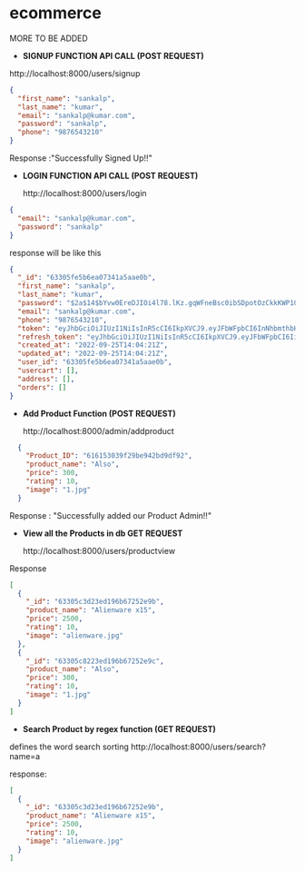 # ecommerce

MORE TO BE ADDED

- **SIGNUP FUNCTION API CALL (POST REQUEST)**

http://localhost:8000/users/signup

```json
{
  "first_name": "sankalp",
  "last_name": "kumar",
  "email": "sankalp@kumar.com",
  "password": "sankalp",
  "phone": "9876543210"
}
```

Response :"Successfully Signed Up!!"

- **LOGIN FUNCTION API CALL (POST REQUEST)**

  http://localhost:8000/users/login

```json
{
  "email": "sankalp@kumar.com",
  "password": "sankalp"
}
```

response will be like this

```json
{
  "_id": "63305fe5b6ea07341a5aae0b",
  "first_name": "sankalp",
  "last_name": "kumar",
  "password": "$2a$14$bYvw0EreDJIOi4l78.lKz.gqWFneBsc0ibSDpotOzCkkKWP1QcVj2",
  "email": "sankalp@kumar.com",
  "phone": "9876543210",
  "token": "eyJhbGciOiJIUzI1NiIsInR5cCI6IkpXVCJ9.eyJFbWFpbCI6InNhbmthbHBAa3VtYXIuY29tIiwiRmlyc3RfTmFtZSI6InNhbmthbHAiLCJMYXN0X05hbWUiOiJrdW1hciIsIlVpZCI6IjYzMzA1ZmU1YjZlYTA3MzQxYTVhYWUwYiIsImV4cCI6MTY2NDIwMTEzNH0.3lvcRJkop6pAtR3DU84uoJKAABtTZDGHLo6-irgppj0",
  "refresh_token": "eyJhbGciOiJIUzI1NiIsInR5cCI6IkpXVCJ9.eyJFbWFpbCI6IiIsIkZpcnN0X05hbWUiOiIiLCJMYXN0X05hbWUiOiIiLCJVaWQiOiIiLCJleHAiOjE2NjQ3MTk0NjF9.Bx5nxZEg3Q5cH3w7oqpWMJCc4LC9hELkIDGuDOGBAQU",
  "created_at": "2022-09-25T14:04:21Z",
  "updated_at": "2022-09-25T14:04:21Z",
  "user_id": "63305fe5b6ea07341a5aae0b",
  "usercart": [],
  "address": [],
  "orders": []
}
```

- **Add Product Function (POST REQUEST)**

  http://localhost:8000/admin/addproduct

```json
  {
    "Product_ID": "616153039f29be942bd9df92",
    "product_name": "Also",
    "price": 300,
    "rating": 10,
    "image": "1.jpg"
  }
```

Response : "Successfully added our Product Admin!!"

- **View all the Products in db GET REQUEST**

  http://localhost:8000/users/productview

Response

```json
[
  {
    "_id": "63305c3d23ed196b67252e9b",
    "product_name": "Alienware x15",
    "price": 2500,
    "rating": 10,
    "image": "alienware.jpg"
  },
  {
    "_id": "63305c8223ed196b67252e9c",
    "product_name": "Also",
    "price": 300,
    "rating": 10,
    "image": "1.jpg"
  }
]
```

- **Search Product by regex function (GET REQUEST)**

defines the word search sorting
http://localhost:8000/users/search?name=a

response:

```json
[
  {
    "_id": "63305c3d23ed196b67252e9b",
    "product_name": "Alienware x15",
    "price": 2500,
    "rating": 10,
    "image": "alienware.jpg"
  }
]
```
